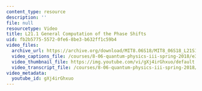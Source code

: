 ```yaml
---
content_type: resource
description: ''
file: null
resourcetype: Video
title: L21.1 General Computation of the Phase Shifts
uid: fb2b5775-5572-0fe6-8be3-b632ff1c59b4
video_files:
  archive_url: https://archive.org/download/MIT8.06S18/MIT8_06S18_L21S1_300k.mp4
  video_captions_file: /courses/8-06-quantum-physics-iii-spring-2018/e3ae871f21265087a1a9f51f90971f36_gXj4irGhxuo.vtt
  video_thumbnail_file: https://img.youtube.com/vi/gXj4irGhxuo/default.jpg
  video_transcript_file: /courses/8-06-quantum-physics-iii-spring-2018/bc0d91e45a59f8399790598832847c4b_gXj4irGhxuo.pdf
video_metadata:
  youtube_id: gXj4irGhxuo
---
```

